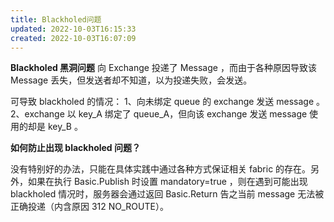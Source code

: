 ```yaml
---
title: Blackholed问题
updated: 2022-10-03T16:15:33
created: 2022-10-03T16:07:09
---
```


**Blackholed 黑洞问题**
向 Exchange 投递了 Message ，而由于各种原因导致该 Message 丢失，但发送者却不知道，以为投递失败，会发送。

可导致 blackholed 的情况：
1、向未绑定 queue 的 exchange 发送 message 。
2、exchange 以 key_A 绑定了 queue_A，但向该 exchange 发送 message 使用的却是 key_B 。

**如何防止出现 blackholed 问题？**

没有特别好的办法，只能在具体实践中通过各种方式保证相关 fabric 的存在。另外，如果在执行 Basic.Publish 时设置 mandatory=true ，则在遇到可能出现 blackholed 情况时，服务器会通过返回 Basic.Return 告之当前 message 无法被正确投递（内含原因 312 NO_ROUTE）。

